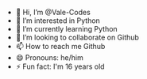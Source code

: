 - 👋 Hi, I’m @Vale-Codes
- 👀 I’m interested in Python
- 🌱 I’m currently learning Python
- 💞️ I’m looking to collaborate on Github
- 📫 How to reach me Github
- 😄 Pronouns: he/him
- ⚡ Fun fact: I'm 16 years old

<!---
Vale-Codes/Vale-Codes is a ✨ special ✨ repository because its `README.md` (this file) appears on your GitHub profile.
You can click the Preview link to take a look at your changes.
--->

